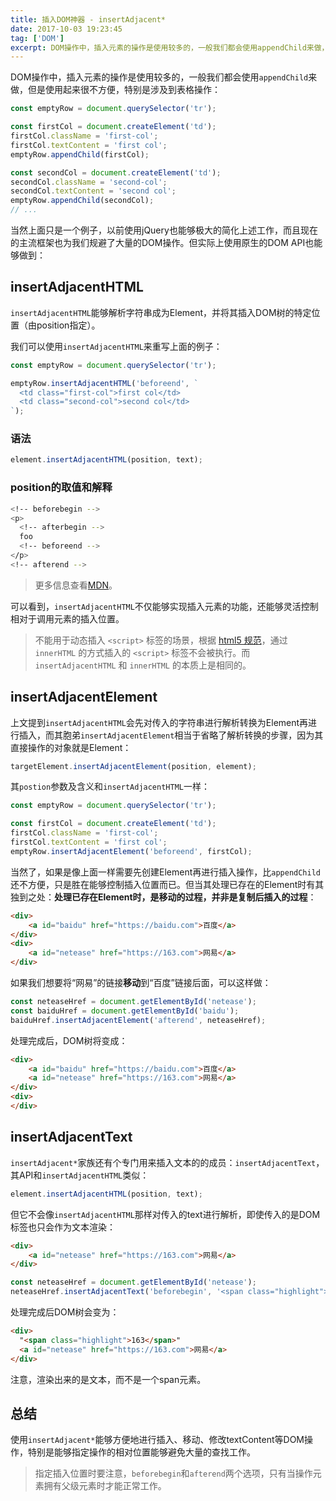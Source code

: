 ```yaml
---
title: 插入DOM神器 - insertAdjacent*
date: 2017-10-03 19:23:45
tag: ['DOM']
excerpt: DOM操作中，插入元素的操作是使用较多的，一般我们都会使用appendChild来做，但是还有更方便快捷的方式。
---
```


DOM操作中，插入元素的操作是使用较多的，一般我们都会使用`appendChild`来做，但是使用起来很不方便，特别是涉及到表格操作：

```javascript
const emptyRow = document.querySelector('tr');

const firstCol = document.createElement('td');
firstCol.className = 'first-col';
firstCol.textContent = 'first col';
emptyRow.appendChild(firstCol);

const secondCol = document.createElement('td');
secondCol.className = 'second-col';
secondCol.textContent = 'second col';
emptyRow.appendChild(secondCol);
// ...
```

当然上面只是一个例子，以前使用jQuery也能够极大的简化上述工作，而且现在的主流框架也为我们规避了大量的DOM操作。但实际上使用原生的DOM API也能够做到：

## insertAdjacentHTML

`insertAdjacentHTML`能够解析字符串成为Element，并将其插入DOM树的特定位置（由position指定）。

我们可以使用`insertAdjacentHTML`来重写上面的例子：

```javascript
const emptyRow = document.querySelector('tr');

emptyRow.insertAdjacentHTML('beforeend', `
  <td class="first-col">first col</td>
  <td class="second-col">second col</td>
`);
```

### 语法

```javascript
element.insertAdjacentHTML(position, text);
```

### position的取值和解释

```bash
<!-- beforebegin -->
<p>
  <!-- afterbegin -->
  foo
  <!-- beforeend -->
</p>
<!-- afterend -->
```

> 更多信息查看[MDN](https://developer.mozilla.org/en-US/docs/Web/API/Element/insertAdjacentHTML)。

可以看到，`insertAdjacentHTML`不仅能够实现插入元素的功能，还能够灵活控制相对于调用元素的插入位置。

> 不能用于动态插入 `<script>` 标签的场景，根据 [html5 规范](https://www.w3.org/TR/2008/WD-html5-20080610/dom.html#innerhtml0)，通过 `innerHTML` 的方式插入的 `<script>` 标签不会被执行。而 `insertAdjacentHTML` 和 `innerHTML` 的本质上是相同的。

## insertAdjacentElement

上文提到`insertAdjacentHTML`会先对传入的字符串进行解析转换为Element再进行插入，而其胞弟`insertAdjacentElement`相当于省略了解析转换的步骤，因为其直接操作的对象就是Element：

```javascript
targetElement.insertAdjacentElement(position, element);
```

其`postion`参数及含义和`insertAdjacentHTML`一样：

```javascript
const emptyRow = document.querySelector('tr');

const firstCol = document.createElement('td');
firstCol.className = 'first-col';
firstCol.textContent = 'first col';
emptyRow.insertAdjacentElement('beforeend', firstCol);
```

当然了，如果是像上面一样需要先创建Element再进行插入操作，比`appendChild`还不方便，只是胜在能够控制插入位置而已。但当其处理已存在的Element时有其独到之处：**处理已存在Element时，是移动的过程，并非是复制后插入的过程**：

```html
<div>
    <a id="baidu" href="https://baidu.com">百度</a>
</div>
<div>
    <a id="netease" href="https://163.com">网易</a>
</div>
```

如果我们想要将“网易”的链接**移动**到“百度”链接后面，可以这样做：

```javascript
const neteaseHref = document.getElementById('netease');
const baiduHref = document.getElementById('baidu');
baiduHref.insertAdjacentElement('afterend', neteaseHref);
```

处理完成后，DOM树将变成：

```html
<div>
    <a id="baidu" href="https://baidu.com">百度</a>
    <a id="netease" href="https://163.com">网易</a>
</div>
<div>
</div>
```

## insertAdjacentText

`insertAdjacent*`家族还有个专门用来插入文本的的成员：`insertAdjacentText`，其API和`insertAdjacentHTML`类似：

```javascript
element.insertAdjacentHTML(position, text);
```

但它不会像`insertAdjacentHTML`那样对传入的text进行解析，即使传入的是DOM标签也只会作为文本渲染：

```html
<div>
    <a id="netease" href="https://163.com">网易</a>
</div>
```

```javascript
const neteaseHref = document.getElementById('netease');
neteaseHref.insertAdjacentText('beforebegin', '<span class="highlight">163</span>');
```

处理完成后DOM树会变为：

```html
<div>
  "<span class="highlight">163</span>"
  <a id="netease" href="https://163.com">网易</a>
</div>
```

注意，渲染出来的是文本，而不是一个span元素。

## 总结

使用`insertAdjacent*`能够方便地进行插入、移动、修改textContent等DOM操作，特别是能够指定操作的相对位置能够避免大量的查找工作。

> 指定插入位置时要注意，`beforebegin`和`afterend`两个选项，只有当操作元素拥有父级元素时才能正常工作。

